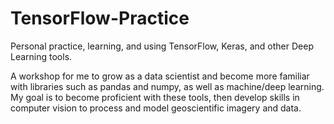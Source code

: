 # TensorFlow-Practice

Personal practice, learning, and using TensorFlow, Keras, and other Deep Learning tools.

A workshop for me to grow as a data scientist and become more familiar with libraries such as pandas and numpy, as well as machine/deep learning. My goal is to become proficient with these tools, then develop skills in computer vision to process and model geoscientific imagery and data.
